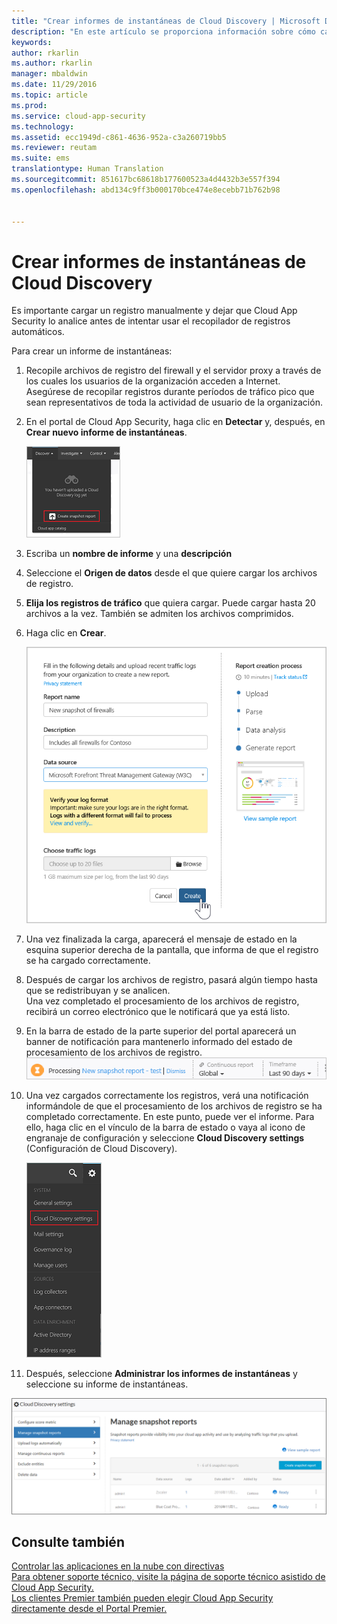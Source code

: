 ```yaml
---
title: "Crear informes de instantáneas de Cloud Discovery | Microsoft Docs"
description: "En este artículo se proporciona información sobre cómo cargar registros manualmente para crear un informe de instantáneas de las aplicaciones de Cloud Discovery."
keywords: 
author: rkarlin
ms.author: rkarlin
manager: mbaldwin
ms.date: 11/29/2016
ms.topic: article
ms.prod: 
ms.service: cloud-app-security
ms.technology: 
ms.assetid: ecc1949d-c861-4636-952a-c3a260719bb5
ms.reviewer: reutam
ms.suite: ems
translationtype: Human Translation
ms.sourcegitcommit: 851617bc68618b177600523a4d4432b3e557f394
ms.openlocfilehash: abd134c9ff3b000170bce474e8ecebb71b762b98


---
```


# <a name="create-snapshot-cloud-discovery-reports"></a>Crear informes de instantáneas de Cloud Discovery
Es importante cargar un registro manualmente y dejar que Cloud App Security lo analice antes de intentar usar el recopilador de registros automáticos.

Para crear un informe de instantáneas:
  
1.  Recopile archivos de registro del firewall y el servidor proxy a través de los cuales los usuarios de la organización acceden a Internet. Asegúrese de recopilar registros durante períodos de tráfico pico que sean representativos de toda la actividad de usuario de la organización.  
  
2.  En el portal de Cloud App Security, haga clic en **Detectar** y, después, en **Crear nuevo informe de instantáneas**.  
  
     ![Crear nuevo informe de instantáneas](./media/create-new-snapshot-report.png)
     
      
3.  Escriba un **nombre de informe** y una **descripción**
  
4.  Seleccione el **Origen de datos** desde el que quiere cargar los archivos de registro.  
  
5.  **Elija los registros de tráfico** que quiera cargar. Puede cargar hasta 20 archivos a la vez. También se admiten los archivos comprimidos.  
  
6.  Haga clic en **Crear**.  
  
     ![Nuevo informe de instantáneas](./media/new-snapshot-report.png) 
  
7.  Una vez finalizada la carga, aparecerá el mensaje de estado en la esquina superior derecha de la pantalla, que informa de que el registro se ha cargado correctamente.  
  
8.  Después de cargar los archivos de registro, pasará algún tiempo hasta que se redistribuyan y se analicen.  
Una vez completado el procesamiento de los archivos de registro, recibirá un correo electrónico que le notificará que ya está listo. 
  
9. En la barra de estado de la parte superior del portal aparecerá un banner de notificación para mantenerlo informado del estado de procesamiento de los archivos de registro.  
![barra de menú del procesamiento del archivo de registro](./media/processing-log-file-menu-bar.png) 
   
10. Una vez cargados correctamente los registros, verá una notificación informándole de que el procesamiento de los archivos de registro se ha completado correctamente. En este punto, puede ver el informe. Para ello, haga clic en el vínculo de la barra de estado o vaya al icono de engranaje de configuración y seleccione **Cloud Discovery settings** (Configuración de Cloud Discovery).   
  
     ![Pestaña de configuración de Cloud Discovery](./media/discovery-settings-tab.png)
11. Después, seleccione **Administrar los informes de instantáneas** y seleccione su informe de instantáneas.
 
![administración de informes de instantáneas](./media/snapshot-report-managment.png)

  
      
## <a name="see-also"></a>Consulte también  
[Controlar las aplicaciones en la nube con directivas](control-cloud-apps-with-policies.md)   
[Para obtener soporte técnico, visite la página de soporte técnico asistido de Cloud App Security.](http://support.microsoft.com/oas/default.aspx?prid=16031)   
[Los clientes Premier también pueden elegir Cloud App Security directamente desde el Portal Premier.](https://premier.microsoft.com/)  
    
      
  


<!--HONumber=Nov16_HO5-->


